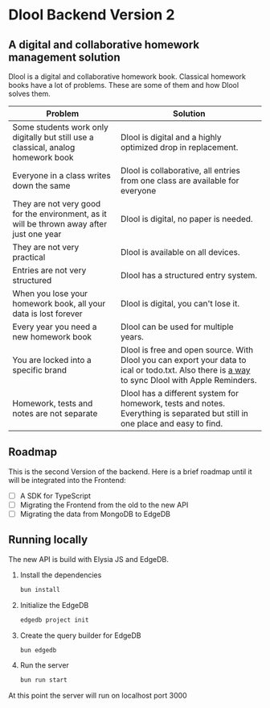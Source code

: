 # Dlool Backend Version 2

## A digital and collaborative homework management solution

Dlool is a digital and collaborative homework book.
Classical homework books have a lot of problems. These are some of them and how Dlool solves them.

| Problem                                                                                   | Solution                                                                                                                                                                                                                    |
| ----------------------------------------------------------------------------------------- | --------------------------------------------------------------------------------------------------------------------------------------------------------------------------------------------------------------------------- |
| Some students work only digitally but still use a classical, analog homework book         | Dlool is digital and a highly optimized drop in replacement.                                                                                                                                                                |
| Everyone in a class writes down the same                                                  | Dlool is collaborative, all entries from one class are available for everyone                                                                                                                                               |
| They are not very good for the environment, as it will be thrown away after just one year | Dlool is digital, no paper is needed.                                                                                                                                                                                       |
| They are not very practical                                                               | Dlool is available on all devices.                                                                                                                                                                                          |
| Entries are not very structured                                                           | Dlool has a structured entry system.                                                                                                                                                                                        |
| When you lose your homework book, all your data is lost forever                           | Dlool is digital, you can't lose it.                                                                                                                                                                                        |
| Every year you need a new homework book                                                   | Dlool can be used for multiple years.                                                                                                                                                                                       |
| You are locked into a specific brand                                                      | Dlool is free and open source. With Dlool you can export your data to ical or todo.txt. Also there is [a way](https://github.com/Dlurak/dlool-scriptable/blob/main/reminders/README.md) to sync Dlool with Apple Reminders. |
| Homework, tests and notes are not separate                                                | Dlool has a different system for homework, tests and notes. Everything is separated but still in one place and easy to find.                                                                                                |

## Roadmap

This is the second Version of the backend. Here is a brief roadmap until it will be integrated into the Frontend:

- [ ] A SDK for TypeScript
- [ ] Migrating the Frontend from the old to the new API
- [ ] Migrating the data from MongoDB to EdgeDB

## Running locally

The new API is build with Elysia JS and EdgeDB.  

1. Install the dependencies
   ```bash
   bun install
   ```
2. Initialize the EdgeDB
   ```bash
   edgedb project init
   ```
3. Create the query builder for EdgeDB
   ```bash
   bun edgedb
   ```
4. Run the server
   ```bash
   bun run start
   ```

At this point the server will run on localhost port 3000

